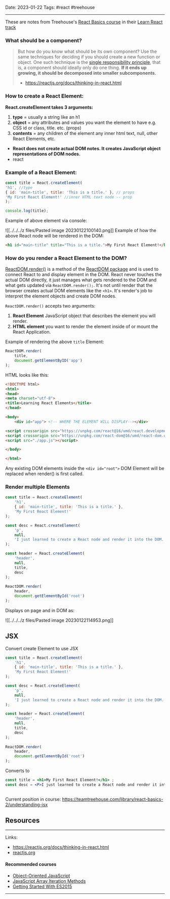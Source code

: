 Date: 2023-01-22
Tags: #react #treehouse

---
These are notes from Treehouse's [React Basics course](https://teamtreehouse.com/library/react-basics-2) in their [Learn React track](https://teamtreehouse.com/tracks/learn-react)  

### What should be a component? 

>But how do you know what should be its own component? Use the same techniques for deciding if you should create a new function or object. One such technique is the [single responsibility principle](https://en.wikipedia.org/wiki/Single_responsibility_principle), that is, a component should ideally only do one thing. **If it ends up growing, it should be decomposed into smaller subcomponents.**
> - https://reactjs.org/docs/thinking-in-react.html


### How to create a React Element: 

**React.createElement takes 3 arguments:**
1. **type** = usually a string like an h1
2. **object** = any attributes and values you want the element to have e.g. CSS id or class,   title. etc. (props)
3. **contents** = any children of the element any inner html text, null, other React Elements, etc. 

- **React does not create actual DOM notes. It creates JavaScript object representations of DOM nodes.**
- react


### Example of a React Element: 
```js
const title = React.createElement(
'h1', //type
{ id: 'main-title', title: 'This is a title.' }, // props
'My First React Element!' //inner HTML text node -- prop
);

console.log(title);
```
Example of above element via console:

![[../../../z files/Pasted image 20230122100140.png]]
Example of how the above React node will be rendered in the DOM:
```html
<h1 id="main-title" title="This is a title.">My First React Element!</h1>
```


### How do you render a React Element to the DOM? 

[ReactDOM.render()](https://reactjs.org/docs/react-dom.html#render) is a method of the [ReactDOM package](https://reactjs.org/docs/react-dom.html) and is used to connect React to and display element in the DOM. React never touches the actual DOM directly, it just manages what gets rendered to the DOM and what gets updated via `ReactDOM.render();`. It's not until render that the browser creates actual DOM elements like the `<h1>`. It's render's job to interpret the element objects and create DOM nodes.

`ReactDOM.render()` accepts two arguments:
1. **React Element** JavaScript object that describes the element you will render.
2. **HTML element** you want to render the element inside of or mount the React Application. 


Example of rendering the above `title` Element:

```js
ReactDOM.render(
	title,
	document.getElementByID('app')
);
```

HTML looks like this:

```html
<!DOCTYPE html>
<html>
<head>
<meta charset="utf-8">
<title>Learning React Elements</title>
</head>

<body>
	<div id="app"> <!-- WHERE THE ELEMENT WILL DISPLAY--></div>

<script crossorigin src="https://unpkg.com/react@16/umd/react.development.js"></script>
<script crossorigin src="https://unpkg.com/react-dom@16/umd/react-dom.development.js"></script>
<script src="./app.js"></script>

</body>

</html>
```

Any existing DOM elements inside the `<div id="root">` DOM Element will be replaced when render() is first called. 

### Render multiple Elements

```js
const title = React.createElement(
	'h1',
	{ id: 'main-title', title: 'This is a title.' },
	'My First React Element!'
);

const desc = React.createElement(
	'p',
	null,
	'I just learned to create a React node and render it into the DOM.'
);

const header = React.createElement(
	'header',
	null,
	title,
	desc
);
  
ReactDOM.render(
	header,
	document.getElementById('root')
);
```

Displays on page and in DOM as: 

![[../../../z files/Pasted image 20230122114953.png]]

## JSX

Convert create Element to use JSX


```js
const title = React.createElement(
	'h1',
	{ id: 'main-title', title: 'This is a title.' },
	'My First React Element!'
);

const desc = React.createElement(
	'p',
	null,
	'I just learned to create a React node and render it into the DOM.'
);

const header = React.createElement(
	'header',
	null,
	title,
	desc
);
  
ReactDOM.render(
	header,
	document.getElementById('root')
);
```

Converts to

```jsx
const title = <h1>My First React Element!</h1> ;
const desc = <P>I just learned to create a React node and render it into the DOM.</p>
	  
```




Current position in course: https://teamtreehouse.com/library/react-basics-2/understanding-jsx 


## Resources
---

Links: 
- https://reactjs.org/docs/thinking-in-react.html
- [reactjs.org](https://reactjs.org/)

#### Recommended courses

-   [Object-Oriented JavaScript](https://teamtreehouse.com/library/objectoriented-javascript-2)
-   [JavaScript Array Iteration Methods](https://teamtreehouse.com/library/javascript-array-iteration-methods)
-   [Getting Started With ES2015](https://teamtreehouse.com/library/getting-started-with-es2015-2)

--- 
